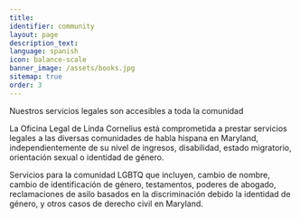 ```yaml
---
title:
identifier: community
layout: page
description_text:
language: spanish
icon: balance-scale
banner_image: /assets/books.jpg
sitemap: true
order: 3
---
```



Nuestros servicios legales son accesibles a toda la comunidad

La Oficina Legal de Linda Cornelius está comprometida a prestar servicios legales a las diversas comunidades de habla hispana en Maryland, independientemente de su nivel de ingresos, disabilidad, estado migratorio, orientación sexual o identidad de género.

Servicios para la comunidad LGBTQ que incluyen, cambio de nombre, cambio de identificación de género, testamentos, poderes de abogado, reclamaciones de asilo basados en la discriminación debido la identidad de género, y otros casos de derecho civil en Maryland.